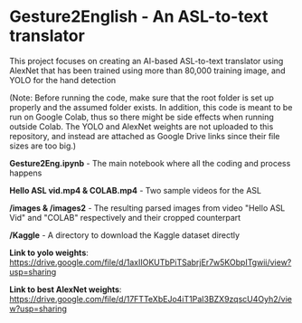 # Gesture2English - An ASL-to-text translator

This project focuses on creating an AI-based ASL-to-text translator using AlexNet that has been trained using more than 80,000 training image, and YOLO for the hand detection

(Note: Before running the code, make sure that the root folder is set up properly and the assumed folder exists. In addition, this code is meant to be run on Google Colab, thus so there might be side effects when running outside Colab. The YOLO and AlexNet weights are not uploaded to this repository, and instead are attached as Google Drive links since their file sizes are too big.)

**Gesture2Eng.ipynb** - The main notebook where all the coding and process happens

**Hello ASL vid.mp4 & COLAB.mp4** - Two sample videos for the ASL

**/images & /images2** - The resulting parsed images from video "Hello ASL Vid" and "COLAB" respectively and their cropped counterpart

**/Kaggle** - A directory to download the Kaggle dataset directly

**Link to yolo weights**: https://drive.google.com/file/d/1axIIOKUTbPiTSabrjEr7w5KObpITgwii/view?usp=sharing

**Link to best AlexNet weights**: https://drive.google.com/file/d/17FTTeXbEJo4iT1PaI3BZX9zqscU4Oyh2/view?usp=sharing